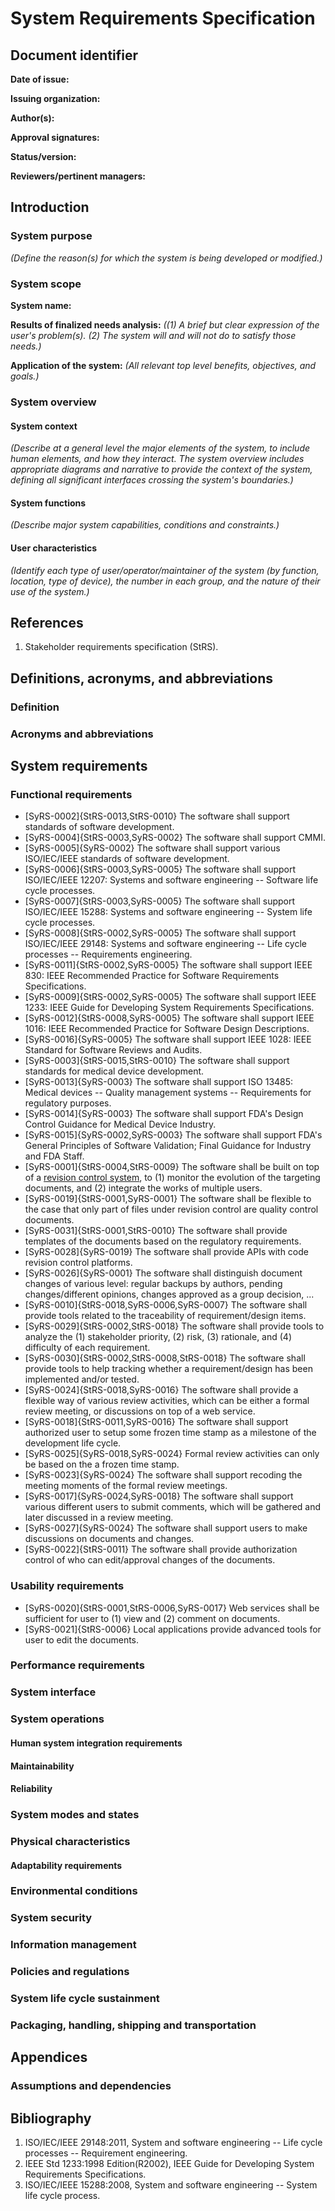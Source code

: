 # System Requirements Specification

## Document identifier

**Date of issue:**

**Issuing organization:**

**Author(s):**

**Approval signatures:**

**Status/version:**

**Reviewers/pertinent managers:**

## Introduction

### System purpose

*(Define the reason(s) for which the system is being developed or modified.)*

### System scope

**System name:**

**Results of finalized needs analysis:** *((1) A brief but clear expression of the user's problem(s). (2) The system will and will not do to satisfy those needs.)*

**Application of the system:** *(All relevant top level benefits, objectives, and goals.)*

### System overview

#### System context

*(Describe at a general level the major elements of the system, to include human elements, and how they interact. The system overview includes appropriate diagrams and narrative to provide the context of the system, defining all significant interfaces crossing the system's boundaries.)*

#### System functions

*(Describe major system capabilities, conditions and constraints.)*

#### User characteristics

*(Identify each type of user/operator/maintainer of the system (by function, location, type of device), the number
in each group, and the nature of their use of the system.)*

## References

1. Stakeholder requirements specification (StRS).

## Definitions, acronyms, and abbreviations

### Definition

### Acronyms and abbreviations

## System requirements

### Functional requirements

- [SyRS-0002]{StRS-0013,StRS-0010} The software shall support standards of software development.
- [SyRS-0004]{StRS-0003,SyRS-0002} The software shall support CMMI.
- [SyRS-0005]{SyRS-0002} The software shall support various ISO/IEC/IEEE standards of software development.
- [SyRS-0006]{StRS-0003,SyRS-0005} The software shall support ISO/IEC/IEEE 12207: Systems and software engineering -- Software life cycle processes.
- [SyRS-0007]{StRS-0003,SyRS-0005} The software shall support ISO/IEC/IEEE 15288: Systems and software engineering -- System life cycle processes.
- [SyRS-0008]{StRS-0002,SyRS-0005} The software shall support ISO/IEC/IEEE 29148: Systems and software engineering -- Life cycle processes -- Requirements engineering.
- [SyRS-0011]{StRS-0002,SyRS-0005} The software shall support IEEE 830: IEEE Recommended Practice for Software Requirements Specifications.
- [SyRS-0009]{StRS-0002,SyRS-0005} The software shall support IEEE 1233: IEEE Guide for Developing System Requirements Specifications.
- [SyRS-0012]{StRS-0008,SyRS-0005} The software shall support IEEE 1016: IEEE Recommended Practice for Software Design Descriptions.
- [SyRS-0016]{SyRS-0005} The software shall support IEEE 1028: IEEE Standard for Software Reviews and Audits.
- [SyRS-0003]{StRS-0015,StRS-0010} The software shall support standards for medical device development.
- [SyRS-0013]{SyRS-0003} The software shall support ISO 13485: Medical devices -- Quality management systems -- Requirements for regulatory purposes.
- [SyRS-0014]{SyRS-0003} The software shall support FDA's Design Control Guidance for Medical Device Industry.
- [SyRS-0015]{SyRS-0002,SyRS-0003} The software shall support FDA's General Principles of Software Validation; Final Guidance for Industry and FDA Staff.
- [SyRS-0001]{StRS-0004,StRS-0009} The software shall be built on top of a [revision control system](https://en.wikipedia.org/wiki/Version_control), to (1) monitor the evolution of the targeting documents, and (2) integrate the works of multiple users.
- [SyRS-0019]{StRS-0001,SyRS-0001} The software shall be flexible to the case that only part of files under revision control are quality control documents.
- [SyRS-0031]{StRS-0001,StRS-0010} The software shall provide templates of the documents based on the regulatory requirements.
- [SyRS-0028]{SyRS-0019} The software shall provide APIs with code revision control platforms.
- [SyRS-0026]{SyRS-0001} The software shall distinguish document changes of various level: regular backups by authors, pending changes/different opinions, changes approved as a group decision, ...
- [SyRS-0010]{StRS-0018,SyRS-0006,SyRS-0007} The software shall provide tools related to the traceability of requirement/design items.
- [SyRS-0029]{StRS-0002,StRS-0018} The software shall provide tools to analyze the (1) stakeholder priority, (2) risk, (3) rationale, and (4) difficulty of each requirement.
- [SyRS-0030]{StRS-0002,StRS-0008,StRS-0018} The software shall provide tools to help tracking whether a requirement/design has been implemented and/or tested.
- [SyRS-0024]{StRS-0018,SyRS-0016} The software shall provide a flexible way of various review activities, which can be either a formal review meeting, or discussions on top of a web service.
- [SyRS-0018]{StRS-0011,SyRS-0016} The software shall support authorized user to setup some frozen time stamp as a milestone of the development life cycle.
- [SyRS-0025]{SyRS-0018,SyRS-0024} Formal review activities can only be based on the a frozen time stamp.
- [SyRS-0023]{SyRS-0024} The software shall support recoding the meeting moments of the formal review meetings.
- [SyRS-0017]{SyRS-0024,SyRS-0018} The software shall support various different users to submit comments, which will be gathered and later discussed in a review meeting.
- [SyRS-0027]{SyRS-0024} The software shall support users to make discussions on documents and changes.
- [SyRS-0022]{StRS-0011} The software shall provide authorization control of who can edit/approval changes of the documents.

### Usability requirements

- [SyRS-0020]{StRS-0001,StRS-0006,SyRS-0017} Web services shall be sufficient for user to (1) view and (2) comment on documents.
- [SyRS-0021]{StRS-0006} Local applications provide advanced tools for user to edit the documents.

### Performance requirements

### System interface

### System operations

#### Human system integration requirements

#### Maintainability

#### Reliability

### System modes and states

### Physical characteristics

#### Adaptability requirements

### Environmental conditions

### System security

### Information management

### Policies and regulations

### System life cycle sustainment

### Packaging, handling, shipping and transportation

## Appendices

### Assumptions and dependencies

## Bibliography

1. ISO/IEC/IEEE 29148:2011, System and software engineering -- Life cycle processes -- Requirement engineering.
2. IEEE Std 1233:1998 Edition(R2002), IEEE Guide for Developing System Requirements Specifications.
3. ISO/IEC/IEEE 15288:2008, System and software engineering -- System life cycle process.
